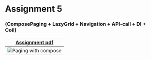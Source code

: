 # Assignment 5  
### (ComposePaging + LazyGrid + Navigation + API-call + DI + Coil)


| <a href="https://github.com/arpit999/MADCourse/blob/Assignment_5/MAD%20assignment%205.pdf" target="_blank">Assignment pdf</a>  |  
| ------------------------------------------- | 
| ![Paging with compose](https://media.giphy.com/media/v1.Y2lkPTc5MGI3NjExOTA4NTA0NmNlMzUxNjM3MWUwYWRkMDliNjk1YTQwZjdlNzQzYWVhNSZjdD1n/Inju9ctEITzMuOKVb3/giphy.gif) |  
